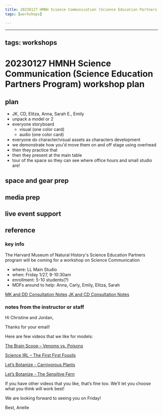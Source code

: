 ```yaml
---
title: 20230127 HMNH Science Communication (Science Education Partners Program) workshop plan
tags: [workshops]

---
```


---
tags: workshops
---
# 20230127 HMNH Science Communication (Science Education Partners Program) workshop plan

## plan
* JK, CD, Elitza, Anna, Sarah E., Emily
* unpack a model or 2
* everyone storyboard
    * visual (one color card)
    * audio (one color card)
* everyone do character/visual assets as characters development
* we demonstrate how you'd move them on and off stage using overhead
* then they practice that
* then they present at the main table
* tour of the space so they can see where office hours and small studio are!


## space and gear prep
## media prep
## live event support
## reference
### key info
The Harvard Museum of Natural History's Science Education Partners program will be coming for a workshop on Science Communication
* where: LL Main Studio
* when: Friday 1/27, 9-10:30am
* enrollment: 5-10 students(?)
* MDFs around to help: Anna, Carly, Emily, Elitza, Sarah

[MK and DD Consultation Notes](https://docs.google.com/document/d/1xs2mjh5ECFljq8JBtHKu9HY07pSLDUqTRNcdtUym-Rg/edit)
[JK and CD Consultation Notes](https://docs.google.com/document/d/1kP1-w9wFhRmqpEShWiUAx7yl6WrBnLcYYngkyj-hoW8/edit)

### notes from the instructor or staff
Hi Christine and Jordan,
 
Thanks for your email!
 
Here are few videos that we like for models:
 
[The Brain Scoop – Venoms vs. Poisons](https://youtu.be/i3o72xseBC8)
 
[Science IRL – The First First Fossils](https://youtu.be/-PdUs787qA4)
 
[Let’s Botanize - Carnivorous Plants](https://youtu.be/69JjhxvjJc4)
 
[Let’s Botanize - The Sensitive Fern](https://youtu.be/UQ0Bk5dUG54)
 
If you have other videos that you like, that’s fine too. We’ll let you choose what you think will work best!
 
We are looking forward to seeing you on Friday!
 
Best,
Arielle
 
 
